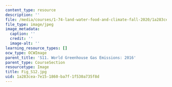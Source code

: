 ```yaml
---
content_type: resource
description: ''
file: /media/courses/1-74-land-water-food-and-climate-fall-2020/1a283cea7e151860ba7f1f530a735f8d_Fig_S12.jpg
file_type: image/jpeg
image_metadata:
  caption: ''
  credit: ''
  image-alt: ''
learning_resource_types: []
ocw_type: OCWImage
parent_title: 'S11. World Greenhouse Gas Emissions: 2016'
parent_type: CourseSection
resourcetype: Image
title: Fig_S12.jpg
uid: 1a283cea-7e15-1860-ba7f-1f530a735f8d
---
```

